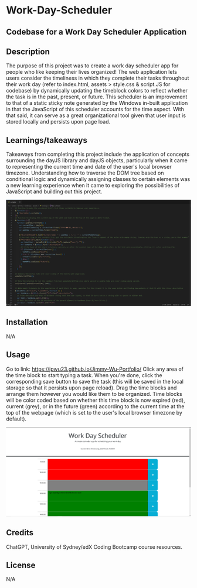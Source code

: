 # Work-Day-Scheduler
## Codebase for a Work Day Scheduler Application

## Description
The purpose of this project was to create a work day scheduler app for people who like keeping their lives organized! The web application lets users consider the timeliness in which they complete their tasks throughout their work day (refer to index.html, assets > style.css & script.JS for codebase) by dynamically updating the timeblock colors to reflect whether the task is in the past, present, or future. This scheduler is an improvement to that of a static sticky note generated by the Windows in-built application in that the JavaScript of this scheduler accounts for the time aspect. With that said, it can serve as a great organizational tool given that user input is stored locally and persists upon page load.

## Learnings/takeaways
Takeaways from completing this project include the application of concepts surrounding the dayJS library and dayJS objects, particularly when it came to representing the current time and date of the user's local browser timezone. Understanding how to traverse the DOM tree based on conditional logic and dynamically assigning classes to certain elements was a new learning experience when it came to exploring the possibilities of JavaScript and building out this project. 

![alt text](assets/images/screenshot.PNG)
        
## Installation
N/A

## Usage 
Go to link: https://jpwu23.github.io/Jimmy-Wu-Portfolio/ Click any area of the time block to start typing a task. When you're done, click the corresponding save button to save the task (this will be saved in the local storage so that it persists upon page reload). Drag the time blocks and arrange them however you would like them to be organized. Time blocks will be color coded based on whether this time block is now expired (red), current (grey), or in the future (green) according to the current time at the top of the webpage (which is set to the user's local browser timezone by default).

![alt text](assets/images/screenshot2.PNG)

## Credits
ChatGPT, University of Sydney/edX Coding Bootcamp course resources. 

## License
N/A
